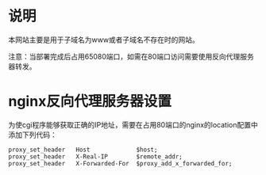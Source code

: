 # 说明

本网站主要是用于子域名为www或者子域名不存在时的网站。

注意：当部署完成后占用65080端口，如需在80端口访问需要使用反向代理服务器转发。

# nginx反向代理服务器设置

为使cgi程序能够获取正确的IP地址，需要在占用80端口的nginx的location配置中添加下列代码：

```nginx
proxy_set_header   Host             $host;
proxy_set_header   X-Real-IP        $remote_addr;
proxy_set_header   X-Forwarded-For  $proxy_add_x_forwarded_for;

```

